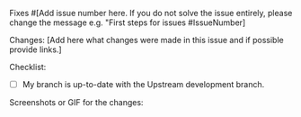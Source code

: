 Fixes #[Add issue number here. If you do not solve the issue entirely, please change the message e.g. "First steps for issues #IssueNumber]

Changes: [Add here what changes were made in this issue and if possible provide links.]

Checklist:
- [ ] My branch is up-to-date with the Upstream development branch.

Screenshots or GIF for the changes:
